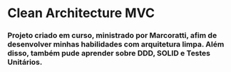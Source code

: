 # Clean Architecture MVC

### Projeto criado em curso, ministrado por Marcoratti, afim de desenvolver minhas habilidades com arquitetura limpa. Além disso, também pude aprender sobre DDD, SOLID e Testes Unitários.
